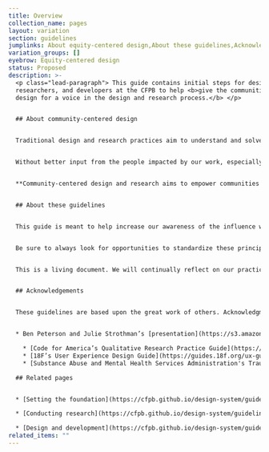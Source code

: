 ```yaml
---
title: Overview
collection_name: pages
layout: variation
section: guidelines
jumplinks: About equity-centered design,About these guidelines,Acknowledgements
variation_groups: []
eyebrow: Equity-centered design
status: Proposed
description: >-
  <p class="lead-paragraph"> This guide contains initial steps for designers,
  researchers, and developers at the CFPB to help <b>give the communities we
  design for a voice in the design and research process.</b> </p>


  ## About community-centered design


  Traditional design and research practices aim to understand and solve for the needs of the people we serve, but with limited input from those people. Designers, researchers, developers, and stakeholders work together to determine goals, what questions to ask, what conclusions to draw, and ultimately what solutions to build. Collectively, we have the ability to control the narrative for those we serve. 


  Without better input from the people impacted by our work, especially those in communities that can benefit most from our work, we risk making decisions and creating solutions that do not help them. The natural limits of our own experience may lead us to omit critical perspectives or possibly even create solutions that cause harm. 


  **Community-centered design and research aims to empower communities by purposefully making all the people we design for collaborators in the design and research process.** 


  ## About these guidelines


  This guide is meant to help increase our awareness of the influence we hold in the design and research process, and to take steps to give more say to those we serve, to allow their voices to be heard. We’ve written this guide for use in the context of design, user research, and technology development projects, but we hope it may be of use to anyone involved in building solutions for many types of audiences. The ultimate goal is to infuse community-centered design principles into all our processes and practices to better ensure the products and services we build are actually useful for those who can benefit the most. 


  Be sure to always look for opportunities to standardize these principles as part of your everyday work. Reconsider recruitment practices, incentives, and how you interact with individuals and communities throughout the lifecycle of a project. Ask yourself, “how is my work contributing to building long-lasting relationships with the organizations, communities, and people the Bureau serves?” 


  This is a living document. We will continually reflect on our practices and revisit or add to these ideas as we grow, change, and learn more. 


  ## Acknowledgements


  These guidelines are based upon the great work of others. Acknowledgments are in order: 


  * Ben Peterson and Julie Strothman’s [presentation](https://s3.amazonaws.com/digitalgov/static/equity-centered-design-revised.pptx) from their work with GSA’s 18F organization is the primary source of information and inspiration for these guidelines. Other important sources of information include: 

    * [Code for America’s Qualitative Research Practice Guide](https://info.codeforamerica.org/qualitative-research)
    * [18F’s User Experience Design Guide](https://guides.18f.org/ux-guide/) 
    * [Substance Abuse and Mental Health Services Administration's Trauma-informed Guidelines](https://library.samhsa.gov/sites/default/files/sma14-4884.pdf)

  ## Related pages


  * [Setting the foundation](https://cfpb.github.io/design-system/guidelines/setting-the-foundation)

  * [C﻿onducting research](https://cfpb.github.io/design-system/guidelines/conducting-research)

  * [D﻿esign and development](https://cfpb.github.io/design-system/guidelines/design-and-development)
related_items: ""
---
```

